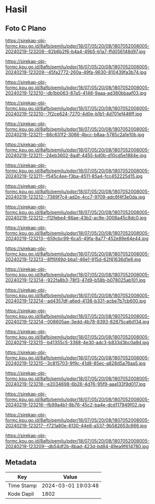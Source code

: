 # Hasil

## Foto C Plano

https://sirekap-obj-formc.kpu.go.id/8afb/pemilu/pdpr/18/07/05/20/08/1807052008005-20240219-123208--62b6b2f6-b4a4-49b5-b1a7-ffd056148d97.jpg

https://sirekap-obj-formc.kpu.go.id/8afb/pemilu/pdpr/18/07/05/20/08/1807052008005-20240219-123209--45fa2772-260a-49fa-9630-810439fa3b74.jpg

https://sirekap-obj-formc.kpu.go.id/8afb/pemilu/pdpr/18/07/05/20/08/1807052008005-20240219-123210--db1bb063-87a5-4148-9aaa-ad380bbaaf03.jpg

https://sirekap-obj-formc.kpu.go.id/8afb/pemilu/pdpr/18/07/05/20/08/1807052008005-20240219-123210--7f2ce624-7270-4d0e-b1b1-4d701ef446ff.jpg

https://sirekap-obj-formc.kpu.go.id/8afb/pemilu/pdpr/18/07/05/20/08/1807052008005-20240219-123211--88c631f2-3066-4bcc-b8aa-5785c2a1e10b.jpg

https://sirekap-obj-formc.kpu.go.id/8afb/pemilu/pdpr/18/07/05/20/08/1807052008005-20240219-123211--24eb3602-8adf-4455-bd0b-d10cd5e1884e.jpg

https://sirekap-obj-formc.kpu.go.id/8afb/pemilu/pdpr/18/07/05/20/08/1807052008005-20240219-123211--f545c4ee-f3ba-4511-85a4-fcc452225d15.jpg

https://sirekap-obj-formc.kpu.go.id/8afb/pemilu/pdpr/18/07/05/20/08/1807052008005-20240219-123212--7389f7c4-ad2e-4cc7-9709-adc6f4f3e0da.jpg

https://sirekap-obj-formc.kpu.go.id/8afb/pemilu/pdpr/18/07/05/20/08/1807052008005-20240219-123212--f12febe4-86ae-43b2-ac9e-3008a45c8dc0.jpg

https://sirekap-obj-formc.kpu.go.id/8afb/pemilu/pdpr/18/07/05/20/08/1807052008005-20240219-123213--659cbc99-6ca5-49fa-8a77-452e89e64e44.jpg

https://sirekap-obj-formc.kpu.go.id/8afb/pemilu/pdpr/18/07/05/20/08/1807052008005-20240219-123213--8ff6f49d-bba1-46e1-915d-62f41636d1e6.jpg

https://sirekap-obj-formc.kpu.go.id/8afb/pemilu/pdpr/18/07/05/20/08/1807052008005-20240219-123214--922fa8b3-78f3-47d9-b58b-b078025ab101.jpg

https://sirekap-obj-formc.kpu.go.id/8afb/pemilu/pdpr/18/07/05/20/08/1807052008005-20240219-123214--ad4357df-a6ed-4138-b331-acbe7b7cb600.jpg

https://sirekap-obj-formc.kpu.go.id/8afb/pemilu/pdpr/18/07/05/20/08/1807052008005-20240219-123214--008605ae-3edd-4b78-8393-82875ca6d134.jpg

https://sirekap-obj-formc.kpu.go.id/8afb/pemilu/pdpr/18/07/05/20/08/1807052008005-20240219-123215--b41355c5-3368-4e30-adc3-b833d3bc0a9d.jpg

https://sirekap-obj-formc.kpu.go.id/8afb/pemilu/pdpr/18/07/05/20/08/1807052008005-20240219-123215--3c815703-9f9c-41d8-85ec-a828d5a76aa5.jpg

https://sirekap-obj-formc.kpu.go.id/8afb/pemilu/pdpr/18/07/05/20/08/1807052008005-20240219-123216--e2034698-6b26-4d76-95f9-aaa133f9d017.jpg

https://sirekap-obj-formc.kpu.go.id/8afb/pemilu/pdpr/18/07/05/20/08/1807052008005-20240219-123216--fb99a4b1-8b76-45c2-ba4e-dcd117949f02.jpg

https://sirekap-obj-formc.kpu.go.id/8afb/pemilu/pdpr/18/07/05/20/08/1807052008005-20240219-123217--f721a80e-6130-44e6-a537-9b582653c666.jpg

https://sirekap-obj-formc.kpu.go.id/8afb/pemilu/pdpr/18/07/05/20/08/1807052008005-20240219-123209--db54df2b-8bad-423d-bd84-49ea9f614780.jpg


## Metadata

| Key        | Value               |
| ---------- | ------------------- |
| Time Stamp | 2024-03-01 19:03:48 |
| Kode Dapil | 1802                |




